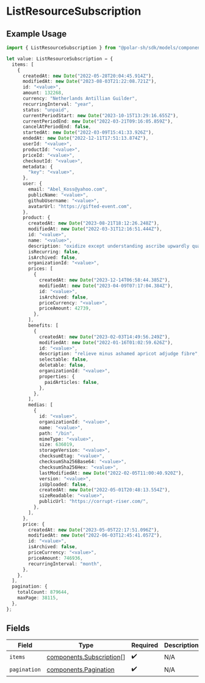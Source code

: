 # ListResourceSubscription

## Example Usage

```typescript
import { ListResourceSubscription } from "@polar-sh/sdk/models/components";

let value: ListResourceSubscription = {
  items: [
    {
      createdAt: new Date("2022-05-28T20:04:45.914Z"),
      modifiedAt: new Date("2023-08-03T21:22:08.721Z"),
      id: "<value>",
      amount: 132268,
      currency: "Netherlands Antillian Guilder",
      recurringInterval: "year",
      status: "unpaid",
      currentPeriodStart: new Date("2023-10-15T13:29:16.655Z"),
      currentPeriodEnd: new Date("2022-03-21T09:16:05.859Z"),
      cancelAtPeriodEnd: false,
      startedAt: new Date("2022-03-09T15:41:33.926Z"),
      endedAt: new Date("2022-12-11T17:51:13.874Z"),
      userId: "<value>",
      productId: "<value>",
      priceId: "<value>",
      checkoutId: "<value>",
      metadata: {
        "key": "<value>",
      },
      user: {
        email: "Abel_Koss@yahoo.com",
        publicName: "<value>",
        githubUsername: "<value>",
        avatarUrl: "https://gifted-event.com",
      },
      product: {
        createdAt: new Date("2023-08-21T18:12:26.248Z"),
        modifiedAt: new Date("2022-03-31T12:16:51.444Z"),
        id: "<value>",
        name: "<value>",
        description: "oxidize except understanding ascribe upwardly qua",
        isRecurring: false,
        isArchived: false,
        organizationId: "<value>",
        prices: [
          {
            createdAt: new Date("2023-12-14T06:58:44.385Z"),
            modifiedAt: new Date("2023-04-09T07:17:04.384Z"),
            id: "<value>",
            isArchived: false,
            priceCurrency: "<value>",
            priceAmount: 42739,
          },
        ],
        benefits: [
          {
            createdAt: new Date("2023-02-03T14:49:56.249Z"),
            modifiedAt: new Date("2022-01-16T01:02:59.626Z"),
            id: "<value>",
            description: "relieve minus ashamed apricot adjudge fibre",
            selectable: false,
            deletable: false,
            organizationId: "<value>",
            properties: {
              paidArticles: false,
            },
          },
        ],
        medias: [
          {
            id: "<value>",
            organizationId: "<value>",
            name: "<value>",
            path: "/bin",
            mimeType: "<value>",
            size: 636019,
            storageVersion: "<value>",
            checksumEtag: "<value>",
            checksumSha256Base64: "<value>",
            checksumSha256Hex: "<value>",
            lastModifiedAt: new Date("2022-02-05T11:00:40.920Z"),
            version: "<value>",
            isUploaded: false,
            createdAt: new Date("2022-05-01T20:48:13.554Z"),
            sizeReadable: "<value>",
            publicUrl: "https://corrupt-riser.com/",
          },
        ],
      },
      price: {
        createdAt: new Date("2023-05-05T22:17:51.096Z"),
        modifiedAt: new Date("2022-06-03T12:45:41.057Z"),
        id: "<value>",
        isArchived: false,
        priceCurrency: "<value>",
        priceAmount: 746936,
        recurringInterval: "month",
      },
    },
  ],
  pagination: {
    totalCount: 879644,
    maxPage: 38115,
  },
};
```

## Fields

| Field                                                                | Type                                                                 | Required                                                             | Description                                                          |
| -------------------------------------------------------------------- | -------------------------------------------------------------------- | -------------------------------------------------------------------- | -------------------------------------------------------------------- |
| `items`                                                              | [components.Subscription](../../models/components/subscription.md)[] | :heavy_check_mark:                                                   | N/A                                                                  |
| `pagination`                                                         | [components.Pagination](../../models/components/pagination.md)       | :heavy_check_mark:                                                   | N/A                                                                  |
